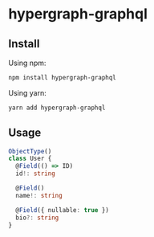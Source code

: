 # hypergraph-graphql

## Install

Using npm:

```sh
npm install hypergraph-graphql
```

Using yarn:

```sh
yarn add hypergraph-graphql
```

## Usage

```ts
ObjectType()
class User {
  @Field(() => ID)
  id!: string

  @Field()
  name!: string

  @Field({ nullable: true })
  bio?: string
}
```
